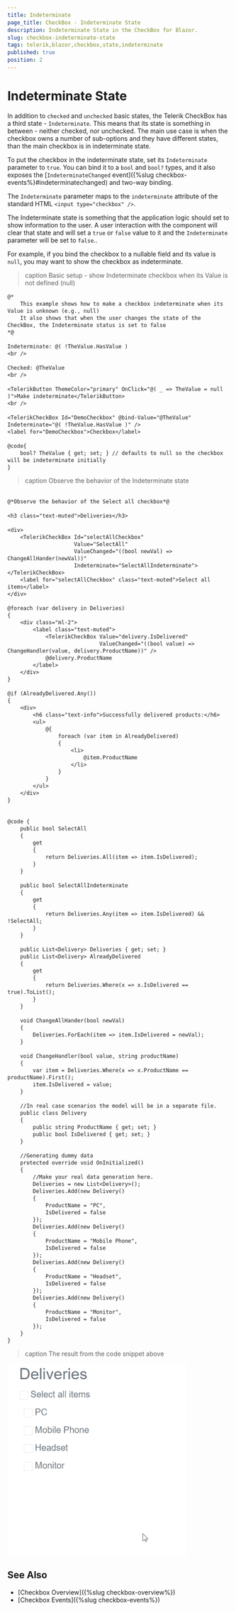 ```yaml
---
title: Indeterminate
page_title: CheckBox - Indeterminate State
description: Indeterminate State in the CheckBox for Blazor.
slug: checkbox-indeterminate-state
tags: telerik,blazor,checkbox,state,indeterminate
published: true
position: 2
---
```


# Indeterminate State

In addition to `checked` and `unchecked` basic states, the Telerik CheckBox has a third state - `Indeterminate`. This means that its state is something in between - neither checked, nor unchecked.
The main use case is when the checkbox owns a number of sub-options and they have different states, than the main checkbox is in indeterminate state.

To put the checkbox in the indeterminate state, set its `Indeterminate` parameter to `true`. You can bind it to a `bool` and `bool?` types, and it also exposes the [`IndeterminateChanged` event]({%slug checkbox-events%}#indeterminatechanged) and two-way binding.

The `Indeterminate` parameter maps to the `indeterminate` attribute of the standard HTML `<input type="checkbox" />`.

The Indeterminate state is something that the application logic should set to show information to the user. A user interaction with the component will clear that state and will set a `true` or `false` value to it and the `Indeterminate` parameter will be set to `false`.. 

For example, if you bind the checkbox to a nullable field and its value is `null`, you may want to show the checkbox as indeterminate.

>caption Basic setup - show Indeterminate checkbox when its Value is not defined (null)

````CSHTML
@* 
    This example shows how to make a checkbox indeterminate when its Value is unknown (e.g., null)
    It also shows that when the user changes the state of the CheckBox, the Indeterminate status is set to false
*@

Indeterminate: @( !TheValue.HasValue )
<br />

Checked: @TheValue
<br />

<TelerikButton ThemeColor="primary" OnClick="@( _ => TheValue = null )">Make indeterminate</TelerikButton>
<br />

<TelerikCheckBox Id="DemoCheckbox" @bind-Value="@TheValue" Indeterminate="@( !TheValue.HasValue )" />
<label for="DemoCheckbox">Checkbox</label>

@code{
    bool? TheValue { get; set; } // defaults to null so the checkbox will be indeterminate initially
}
````

>caption Observe the behavior of the Indeterminate state

````CSHTML

@*Observe the behavior of the Select all checkbox*@

<h3 class="text-muted">Deliveries</h3>

<div>
    <TelerikCheckBox Id="selectAllCheckbox"
                     Value="SelectAll"
                     ValueChanged="((bool newVal) => ChangeAllHander(newVal))"
                     Indeterminate="SelectAllIndeterminate"></TelerikCheckBox>
    <label for="selectAllCheckbox" class="text-muted">Select all items</label>
</div>

@foreach (var delivery in Deliveries)
{
    <div class="ml-2">
        <label class="text-muted">
            <TelerikCheckBox Value="delivery.IsDelivered"
                             ValueChanged="((bool value) => ChangeHandler(value, delivery.ProductName))" />
            @delivery.ProductName
        </label>
    </div>
}

@if (AlreadyDelivered.Any())
{
    <div>
        <h6 class="text-info">Successfully delivered products:</h6>
        <ul>
            @{
                foreach (var item in AlreadyDelivered)
                {
                    <li>
                        @item.ProductName
                    </li>
                }
            }
        </ul>
    </div>
}


@code {
    public bool SelectAll
    {
        get
        {
            return Deliveries.All(item => item.IsDelivered);
        }
    }

    public bool SelectAllIndeterminate
    {
        get
        {
            return Deliveries.Any(item => item.IsDelivered) && !SelectAll;
        }
    }

    public List<Delivery> Deliveries { get; set; }
    public List<Delivery> AlreadyDelivered
    {
        get
        {
            return Deliveries.Where(x => x.IsDelivered == true).ToList();
        }
    }

    void ChangeAllHander(bool newVal)
    {
        Deliveries.ForEach(item => item.IsDelivered = newVal);
    }

    void ChangeHandler(bool value, string productName)
    {
        var item = Deliveries.Where(x => x.ProductName == productName).First();
        item.IsDelivered = value;
    }

    //In real case scenarios the model will be in a separate file.
    public class Delivery
    {
        public string ProductName { get; set; }
        public bool IsDelivered { get; set; }
    }

    //Generating dummy data
    protected override void OnInitialized()
    {
        //Make your real data generation here.
        Deliveries = new List<Delivery>();
        Deliveries.Add(new Delivery()
        {
            ProductName = "PC",
            IsDelivered = false
        });
        Deliveries.Add(new Delivery()
        {
            ProductName = "Mobile Phone",
            IsDelivered = false
        });
        Deliveries.Add(new Delivery()
        {
            ProductName = "Headset",
            IsDelivered = false
        });
        Deliveries.Add(new Delivery()
        {
            ProductName = "Monitor",
            IsDelivered = false
        });
    }
}
````

>caption The result from the code snippet above

![gif to showcase the Indeterminate state](images/checkbox-indeterminate-example.gif)

## See Also

* [Checkbox Overview]({%slug checkbox-overview%})
* [Checkbox Events]({%slug checkbox-events%})
